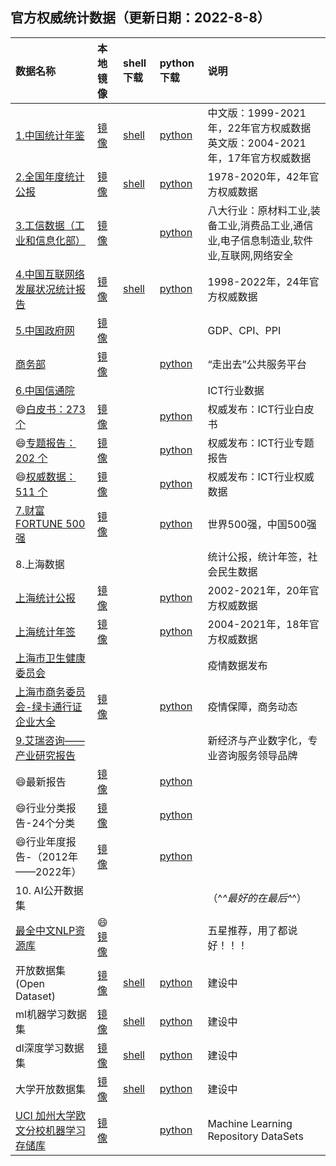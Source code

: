 ## 官方权威统计数据（更新日期：2022-8-8）

|数据名称|本地镜像|shell下载|python下载|说明|
|:----|:----|:----|:----|:----|
|[1.中国统计年鉴](http://www.stats.gov.cn/tjsj/ndsj/)|[镜像](./data-tjnq.md)|[shell](../code/tjnq.md)|[python](../code/tjnq.py)|中文版：1999-2021年，22年官方权威数据  英文版：2004-2021年，17年官方权威数据
|[2.全国年度统计公报](http://www.stats.gov.cn/tjsj/tjgb/ndtjgb/) |[镜像](./data-tjgb.md) |[shell](../code/tjgb.md)|[python](../code/tjgb.py)|1978-2020年，42年官方权威数据
|[3.工信数据（工业和信息化部）](https://www.miit.gov.cn/gxsj/index.html) |[镜像](./data-miit.md)| |[python](../code/miit.py)|八大行业：原材料工业,装备工业,消费品工业,通信业,电子信息制造业,软件业,互联网,网络安全|  
|[4.中国互联网络发展状况统计报告](http://www.cnnic.net.cn/hlwfzyj/hlwxzbg/index.htm)|[镜像](./data-internet.md)|[shell](../code/internet.md)|[python](../code/internet.py)|1998-2022年，24年官方权威数据
|[5.中国政府网](http://www.gov.cn/shuju/index.htm)|[镜像](./data-gov.md)| | |GDP、CPI、PPI |
|[商务部](http://www.caict.ac.cn/kxyj/) |[镜像](./data-guojia.md)| | [python](../code/guojia.py) |“走出去”公共服务平台 |
|[6.中国信通院](http://www.caict.ac.cn/kxyj/) | | | |ICT行业数据 |
|😄[白皮书：273 个](http://www.caict.ac.cn/kxyj/qwfb/bps)|[镜像](./data-caict-bps.md)| |[python](../code/caict-bps.py)|权威发布：ICT行业白皮书|
|😄[专题报告：202 个](http://www.caict.ac.cn/kxyj/qwfb)|[镜像](./data-caict-ztbg.md)| |[python](../code/caict-bg.py)|权威发布：ICT行业专题报告|
|😄[权威数据：511 个](http://www.caict.ac.cn/kxyj/qwfb/qwsj/)|[镜像](./data-caict-qwsj.md)| |[python](../code/caict-qwsj.py)|权威发布：ICT行业权威数据|
|[7.财富FORTUNE 500强](https://www.fortunechina.com/rankings/node_11663.htm)|[镜像](../top/t500.md)| |[python](../code/test.py)|世界500强，中国500强|  
|8.上海数据| | | |统计公报，统计年签，社会民生数据|
|[上海统计公报](http://tjj.sh.gov.cn/tjgb/index.html)|[镜像](./data-sh.md)| |[python](../code/shtjgb.py)|2002-2021年，20年官方权威数据|
|[上海统计年签](http://tjj.sh.gov.cn/tjnj/index.html)|[镜像](./data-sh.md)| |[python](../code/shtjnq.py)|2004-2021年，18年官方权威数据|
|[上海市卫生健康委员会](https://wsjkw.sh.gov.cn/xwfb/index.html)| | | |疫情数据发布|
|[上海市商务委员会-绿卡通行证企业大全](https://sww.sh.gov.cn/swdt/index.html)|[镜像](./data-sh-yq.md)| |[python](../code/shyq.py)|疫情保障，商务动态|
|[9.艾瑞咨询——产业研究报告](https://www.iresearch.com.cn/report.shtml)| | | |新经济与产业数字化，专业咨询服务领导品牌|  
|😄最新报告|[镜像](./data-report.md)| |[python](../code/test.py)||
|😄行业分类报告-24个分类|[镜像](./data-report-type.md)| |[python](../code/test.py)||
|😄行业年度报告-（2012年——2022年）|[镜像](./data-report-year.md)|    |[python](../code/test.py)||
|10. AI公开数据集| | | |（^_^最好的在最后^_^）|
|[最全中文NLP资源库](https://github.com/fighting41love/funNLP)|😄[镜像](../ai/funnlp.md)| | |五星推荐，用了都说好！！！|
|开放数据集(Open Dataset)|[镜像](../ai/funnlp.md)|[shell](../code/test.md)|[python](../code/test.py)|建设中|  
|ml机器学习数据集|[镜像](../ai/funnlp.md)|[shell](../code/test.md)|[python](../code/test.py)|建设中|
|dl深度学习数据集|[镜像](../ai/funnlp.md)|[shell](../code/test.md)|[python](../code/test.py)|建设中|
|大学开放数据集|[镜像](../ai/funnlp.md)|[shell](../code/test.md)|[python](../code/test.py)|建设中|
|[UCI 加州大学欧文分校机器学习存储库](http://archive.ics.uci.edu/ml/datasets.php)|[镜像](../ai/uci.md)| |[python](../code/test.py)|Machine Learning Repository DataSets

  
  